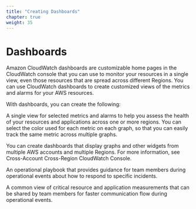 ```yaml
---
title: "Creating Dashboards"
chapter: true
weight: 35
---
```


# Dashboards

Amazon CloudWatch dashboards are customizable home pages in the CloudWatch console that you can use to monitor your resources in a single view, even those resources that are spread across different Regions. You can use CloudWatch dashboards to create customized views of the metrics and alarms for your AWS resources.

With dashboards, you can create the following:

A single view for selected metrics and alarms to help you assess the health of your resources and applications across one or more regions. You can select the color used for each metric on each graph, so that you can easily track the same metric across multiple graphs.

You can create dashboards that display graphs and other widgets from multiple AWS accounts and multiple Regions. For more information, see Cross-Account Cross-Region CloudWatch Console.

An operational playbook that provides guidance for team members during operational events about how to respond to specific incidents.

A common view of critical resource and application measurements that can be shared by team members for faster communication flow during operational events.
